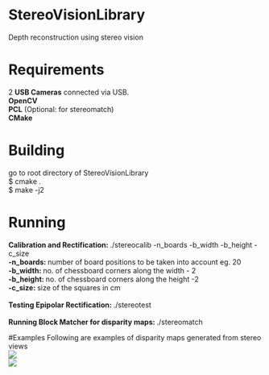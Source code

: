 # StereoVisionLibrary
Depth reconstruction using stereo vision


# Requirements
2 <b>USB Cameras</b> connected via USB.
<br>
<b>OpenCV</b> 
<br>
<b>PCL</b> (Optional: for stereomatch)
<br>
<b>CMake</b>

# Building
go to root directory of StereoVisionLibrary
<br>
$ cmake .
<br>
$ make -j2

# Running
<b>Calibration and Rectification: </b>
./stereocalib -n_boards -b_width -b_height -c_size
<br>
<b>-n_boards: </b>number of board positions to be taken into account eg. 20
<br>
<b>-b_width: </b>no. of chessboard corners along the width - 2
<br>
<b>-b_height: </b>no. of chessboard corners along the height -2 
<br>
<b>-c_size: </b>size of the squares in cm 
<br>
<br>
<b>Testing Epipolar Rectification: </b>
./stereotest
<br>
<br>
<b>Running Block Matcher for disparity maps: </b>
./stereomatch
<br>

#Examples 
Following are examples of disparity maps generated from stereo views
<br>
<img src="http://jderobot.org/store/chakraborty/uploads/images/disp.png"/>
<br>
<img src="http://jderobot.org/store/chakraborty/uploads/images/disp2.png" />
<br>
